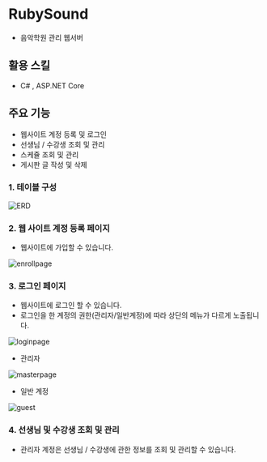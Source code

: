 # RubySound
- 음악학원 관리 웹서버


## 활용 스킬
 - C# , ASP.NET Core
 

## 주요 기능
- 웹사이트 계정 등록 및 로그인
- 선생님 / 수강생 조회 및 관리
- 스케쥴 조회 및 관리
- 게시판 글 작성 및 삭제
 
 
### 1. 테이블 구성
![ERD](https://user-images.githubusercontent.com/61723676/93174287-ada2ab80-f768-11ea-9f5d-6a5dd17361f3.png)


### 2. 웹 사이트 계정 등록 페이지
- 웹사이트에 가입할 수 있습니다.

![enrollpage](https://user-images.githubusercontent.com/61723676/93175150-26563780-f76a-11ea-8951-9defb1048a9f.png)

### 3. 로그인 페이지
- 웹사이트에 로그인 할 수 있습니다.
- 로그인을 한 계정의 권한(관리자/일반계정)에 따라 상단의 메뉴가 다르게 노출됩니다.

![loginpage](https://user-images.githubusercontent.com/61723676/93175179-30783600-f76a-11ea-9bdc-13fb7c54edf9.png)

- 관리자

![masterpage](https://user-images.githubusercontent.com/61723676/93175214-3c63f800-f76a-11ea-8a6e-269196c0b0af.png)

- 일반 계정

![guest](https://user-images.githubusercontent.com/61723676/93175218-3e2dbb80-f76a-11ea-932c-afd31fe6183d.png)

### 4. 선생님 및 수강생 조회 및 관리
- 관리자 계정은 선생님 / 수강생에 관한 정보를 조회 및 관리할 수 있습니다.
